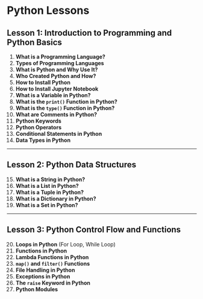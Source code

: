 # Python Lessons

## Lesson 1: Introduction to Programming and Python Basics

1. **What is a Programming Language?**
2. **Types of Programming Languages**
3. **What is Python and Why Use It?**
4. **Who Created Python and How?**
5. **How to Install Python**
6. **How to Install Jupyter Notebook**
7. **What is a Variable in Python?**
8. **What is the `print()` Function in Python?**
9. **What is the `type()` Function in Python?**
10. **What are Comments in Python?**
11. **Python Keywords**
12. **Python Operators**
13. **Conditional Statements in Python**
14. **Data Types in Python**

---

## Lesson 2: Python Data Structures

15. **What is a String in Python?**
16. **What is a List in Python?**
17. **What is a Tuple in Python?**
18. **What is a Dictionary in Python?**
19. **What is a Set in Python?**

---

## Lesson 3: Python Control Flow and Functions

20. **Loops in Python** (For Loop, While Loop)
21. **Functions in Python**
22. **Lambda Functions in Python**
23. **`map()` and `filter()` Functions**
24. **File Handling in Python**
25. **Exceptions in Python**
26. **The `raise` Keyword in Python**
27. **Python Modules**


